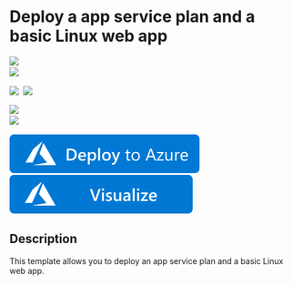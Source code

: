 # Deploy a app service plan and a basic Linux web app

<IMG SRC="https://azurequickstartsservice.blob.core.windows.net/badges/101-webapp-basic-linux/PublicLastTestDate.svg" />&nbsp;	
<IMG SRC="https://azurequickstartsservice.blob.core.windows.net/badges/101-webapp-basic-linux/PublicDeployment.svg" />&nbsp;	

<IMG SRC="https://azurequickstartsservice.blob.core.windows.net/badges/101-webapp-basic-linux/FairfaxLastTestDate.svg" />&nbsp;	
<IMG SRC="https://azurequickstartsservice.blob.core.windows.net/badges/101-webapp-basic-linux/FairfaxDeployment.svg" />&nbsp;	

<IMG SRC="https://azurequickstartsservice.blob.core.windows.net/badges/101-webapp-basic-linux/BestPracticeResult.svg" />&nbsp;	
<IMG SRC="https://azurequickstartsservice.blob.core.windows.net/badges/101-webapp-basic-linux/CredScanResult.svg" />&nbsp;	

<a href="https://portal.azure.com/#create/Microsoft.Template/uri/https%3A%2F%2Fraw.githubusercontent.com%2FAzure%2Fazure-quickstart-templates%2Fmaster%2F101-webapp-basic-linux%2Fazuredeploy.json" target="_blank">
<img src="https://raw.githubusercontent.com/Azure/azure-quickstart-templates/master/1-CONTRIBUTION-GUIDE/images/deploytoazure.svg?sanitize=true" />
</a>
<a href="http://armviz.io/#/?load=https%3A%2F%2Fraw.githubusercontent.com%2FAzure%2Fazure-quickstart-templates%2Fmaster%2F101-webapp-basic-linux%2Fazuredeploy.json" target="_blank">
<img src="https://raw.githubusercontent.com/Azure/azure-quickstart-templates/master/1-CONTRIBUTION-GUIDE/images/visualizebutton.svg?sanitize=true" />
</a>

## Description

This template allows you to deploy an app service plan and a basic Linux web app.
